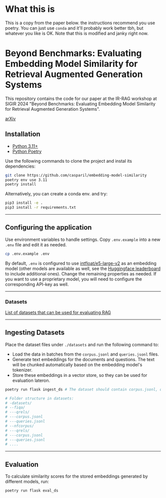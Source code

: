 # What this is
This is a copy from the paper below. the instructions recommend you use poetry. You can just use `conda` and it'll probably work better tbh, but whatever you like is OK. Note that this is modified and janky right now.

# Beyond Benchmarks: Evaluating Embedding Model Similarity for Retrieval Augmented Generation Systems

This repository contains the code for our paper at the IR-RAG workshop at SIGIR 2024 "Beyond Benchmarks: Evaluating
Embedding Model Similarity for Retrieval Augmented Generation Systems".

[arXiv](https://arxiv.org/abs/2407.08275)

## Installation
- [Python 3.11+](https://python.org)
- [Python Poetry](https://python-poetry.org/)

Use the following commands to clone the project and instal its dependencies:

```bash
git clone https://github.com/casparil/embedding-model-similarity
poetry env use 3.11
poetry install
```

Alternatively, you can create a conda env. and try:
```bash
pip3 install -e .
pip3 install -r requirements.txt
```

---

## Configuring the application

Use environment variables to handle settings. Copy `.env.example` into a new `.env` file and edit it as needed.

```bash
cp .env.example .env
```

By default, `.env` is configured to use [intfloat/e5-large-v2](https://huggingface.co/intfloat/e5-large-v2) as an embedding model (other models are available as
well, see the [Huggingface leaderboard](https://huggingface.co/spaces/mteb/leaderboard) to include additional ones). Change the remaining properties as needed.
If you want to use a proprietary model, you will need to configure the corresponding API-key as well.

---

### Datasets
[List of datasets that can be used for evaluating RAG](https://github.com/beir-cellar/beir?tab=readme-ov-file)

---

## Ingesting Datasets

Place the dataset files under `./datasets` and run the following command to:
- Load the data in batches from the `corpus.jsonl` and `queries.jsonl` files.
- Generate text embeddings for the documents and questions. The text will be chunked automatically based on the
embedding model's tokenizer.
- Store these embeddings in a vector store, so they can be used for evaluation lateron.

```bash
poetry run flask ingest_ds # The dataset should contain corpus.jsonl, queries.jsonl

# Folder structure in datasets:
# -datasets/
# --fiqa/
# ---qrels/
# ---corpus.jsonl
# ---queries.jsonl
# --nfcorpus/
# ---qrels/
# ---corpus.jsonl
# ---queries.jsonl
# ....
```

---

## Evaluation

To calculate similarity scores for the stored embeddings generated by different models, run:

```bash
poetry run flask eval_ds
```
